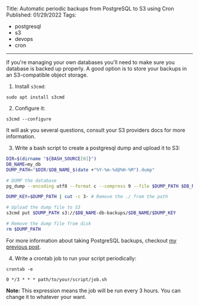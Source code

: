 Title: Automatic periodic backups from PostgreSQL to S3 using Cron
Published: 01/29/2022
Tags:

 - postgresql
 - s3
 - devops
 - cron
---

If you're managing your own databases you'll need to make sure you database is backed up properly. A good option is to store your backups in an S3-compatible object storage.

1. Install `s3cmd`:

```
sudo apt install s3cmd
```

2. Configure it:
```
s3cmd --configure
```

It will ask you several questions, consult your S3 providers docs for more information.

3. Write a bash script to create a postgresql dump and upload it to S3:

```bash
DIR=$(dirname "${BASH_SOURCE[0]}")
DB_NAME=my_db
DUMP_PATH="$DIR/$DB_NAME_$(date +"%Y-%m-%d@%H-%M").dump"

# DUMP the database
pg_dump --encoding utf8 --format c --compress 9 --file $DUMP_PATH $DB_NAME

DUMP_KEY=$DUMP_PATH | cut -c 3- # Remove the ./ from the path

# Upload the dump file to S3
s3cmd put $DUMP_PATH s3://$DB_NAME-db-backups/$DB_NAME/$DUMP_KEY

# Remove the dump file from disk
rm $DUMP_PATH
```

For more information about taking PostgreSQL backups, checkout [my previous post](https://mazeez.dev/posts/backup-and-restore-in-postgres).

4. Write a crontab job to run your script periodically:

```
crontab -e
```

```
0 */3 * * * path/to/your/script/job.sh
```

**Note:** This expression means the job will be run every 3 hours. You can change it to whatever your want.
